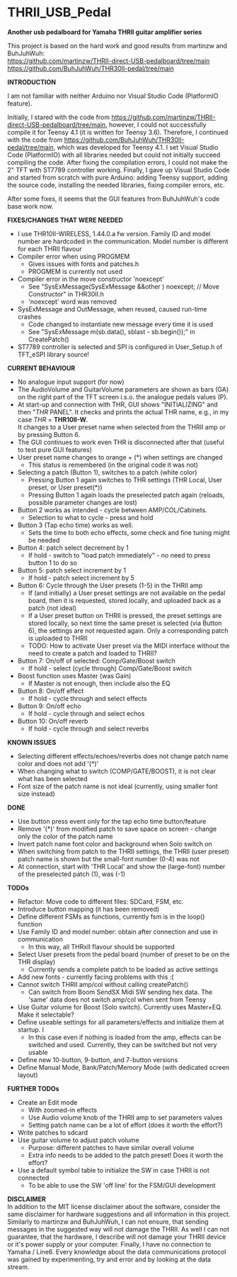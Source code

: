 # THRII_USB_Pedal
**Another usb pedalboard for Yamaha THRII guitar amplifier series**

This project is based on the hard work and good results from martinzw and BuhJuhWuh:
<br> https://github.com/martinzw/THRII-direct-USB-pedalboard/tree/main
<br> https://github.com/BuhJuhWuh/THR30II-pedal/tree/main


**INTRODUCTION**

I am not familiar with neither Arduino nor Visual Studio Code (PlatformIO feature).

Initially, I stared with the code from https://github.com/martinzw/THRII-direct-USB-pedalboard/tree/main, however, I could not successfully compile it for Teensy 4.1 (it is written for Teensy 3.6). Therefore, I continued with the code from https://github.com/BuhJuhWuh/THR30II-pedal/tree/main, which was developed for Teensy 4.1. 
I set Visual Studio Code (PlatformIO) with all libraries needed but could not initially succeed compiling the code. After fixing the compilation errors, I could not make the 2" TFT with ST7789 controller working. Finally, I gave up Visual Studio Code and started from scratch with pure Arduino: adding Teensy support, adding the source code, installing the needed libraries, fixing compiler errors, etc. 

After some fixes, it seems that the GUI features from BuhJuhWuh's code base work now.


**FIXES/CHANGES THAT WERE NEEDED**

- I use THR10II-WIRELESS, 1.44.0.a fw version. Family ID and model number are hardcoded in the communication. Model number is different for each THRII flavour 
- Compiler error when using PROGMEM
  - Gives issues with fonts and patches.h
  - PROGMEM is currently not used
- Compiler error in the move constructor 'noexcept' 
  - See "SysExMessage(SysExMessage &&other ) noexcept; // Move Constructor" in THR30II.h
  - 'noexcept' word was removed 
- SysExMessage and OutMessage, when reused, caused run-time crashes
  - Code changed to instantiate new message every time it is used
  - See "SysExMessage m(sb.data(), sblast - sb.begin());" in CreatePatch()
- ST7789 controller is selected and SPI is configured in User_Setup.h of TFT_eSPI library source!


**CURRENT BEHAVIOUR**
- No analogue input support (for now)
- The AudioVolume and GuitarVolume parameters are shown as bars (GA) on the right part of the TFT screen i.s.o. the analogue pedals values (P).
- At start-up and connection with THR, GUI shows "INITIALIZING" and then "*THR* PANEL". 
  It checks and prints the actual THR name, e.g., in my case *THR* = **THR10II-W**.   
  It changes to a User preset name when selected from the THRII amp or by pressing Button 6.
- The GUI continues to work even THR is disconnected after that (useful to test pure GUI features)
- User preset name changes to orange + (*) when settings are changed
  - This status is remembered (in the original code it was not)
- Selecting a patch (Button 1), switches to a patch (white color)
  - Pressing Button 1 again switches to THR settings (THR Local, User preset, or User preset(*))
  - Pressing Button 1 again loads the preselected patch again (reloads, possible parameter changes are lost)
- Button 2 works as intended - cycle between AMP/COL/Cabinets.
  - Selection to what to cycle - press and hold
- Button 3 (Tap echo time) works as well.
  - Sets the time to both echo effects, some check and fine tuning might be needed 
- Button 4: patch select decrement by 1
  - If hold - switch to "load patch immediately" - no need to press button 1 to do so
- Button 5: patch select increment by 1
  - If hold - patch select increment by 5
- Button 6: Cycle through the User presets (1-5) in the THRII amp
  - If (and initially) a User preset settings are not available on the pedal board, then it is requested, stored locally, and uploaded back as a patch (not ideal)
  - If a User preset button on THRII is pressed, the preset settings are stored locally, so next time the same preset is selected (via Button 6), the settings are not requested again. Only a corresponding patch is uploaded to THRII
  - TODO: How to activate User preset via the MIDI interface without the need to create a patch and loaded to THRII?
- Button 7: On/off of selected: Comp/Gate/Boost switch
  - If hold - select (cycle through) Comp/Gate/Boost switch
- Boost function uses Master (was Gain)
  - If Master is not enough, then include also the EQ
- Button 8: On/off effect
  - If hold - cycle through and select effects
- Button 9: On/off echo
  - If hold - cycle through and select echos
- Button 10: On/off reverb
  - If hold - cycle through and select reverbs


**KNOWN ISSUES**
- Selecting different effects/echoes/reverbs does not change patch name color and does not add '(\*)'
- When changing what to switch (COMP/GATE/BOOST), it is not clear what has been selected
- Font size of the patch name is not ideal (currently, using smaller font size instead)


**DONE**
- Use button press event only for the tap echo time button/feature
- Remove '(\*)' from modified patch to save space on screen - change only the color of the patch name
- Invert patch name font color and background when Solo switch on
- When switching from patch to the THRII settings, the THRII (user preset) patch name is shown but the small-font number (0-4) was not
- At connection, start with 'THR Local' and show the (large-font) number of the preselected patch (1), was (-1)


**TODOs**
- Refactor: Move code to different files: SDCard, FSM, etc.
- Introduce button mapping (it has been removed)
- Define different FSMs as functions, currently fsm is in the loop() function
- Use Family ID and model number: obtain after connection and use in communication
  - In this way, all THRxII flavour should be supported
- Select User presets from the pedal board (number of preset to be on the THR display)
  - Currently sends a complete patch to be loaded as active settings
- Add new fonts - currently facing problems with this :(
- Cannot switch THRII amp/col without calling createPatch() 
  - Can switch from Boom SendSX Midi SW sending hex data. The 'same' data does not switch amp/col when sent from Teensy
- Use Guitar volume for Boost (Solo switch). Currently uses Master+EQ. Make it selectable?
- Define useable settings for all parameters/effects and initialize them at startup. I
  - In this case even if nothing is loaded from the amp, effects can be switched and used. Currently, they can be switched but not very usable
- Define new 10-button, 9-button, and 7-button versions
- Define Manual Mode, Bank/Patch/Memory Mode (with dedicated screen layout)


**FURTHER TODOs**
- Create an Edit mode
  - With zoomed-in effects 
  - Use Audio volume knob of the THRII amp to set parameters values
  - Setting patch name can be a lot of effort (does it worth the effort?)
- Write patches to sdcard
- Use guitar volume to adjust patch volume
  - Purpose: different patches to have similar overall volume
  - Extra info needs to be added to the patch preset! Does it worth the effort?
- Use a default symbol table to initialize the SW in case THRII is not connected
  - To be able to use the SW 'off line' for the FSM/GUI development 


**DISCLAIMER**
<br> In addition to the MIT license disclaimer about the software, consider the same disclaimer for hardware suggestions and all information in this project. Similarly to martinzw and BuhJuhWuh, I can not ensure, that sending messages in the suggested way will not damage the THRII. As well I can not guarantee, that the hardware, I describe will not damage your THRII device or it's power supply or your computer.
Finally, I have no connection to Yamaha / Line6. Every knowledge about the data communications protocol was gained by experimenting, try and error and by looking at the data stream. 
